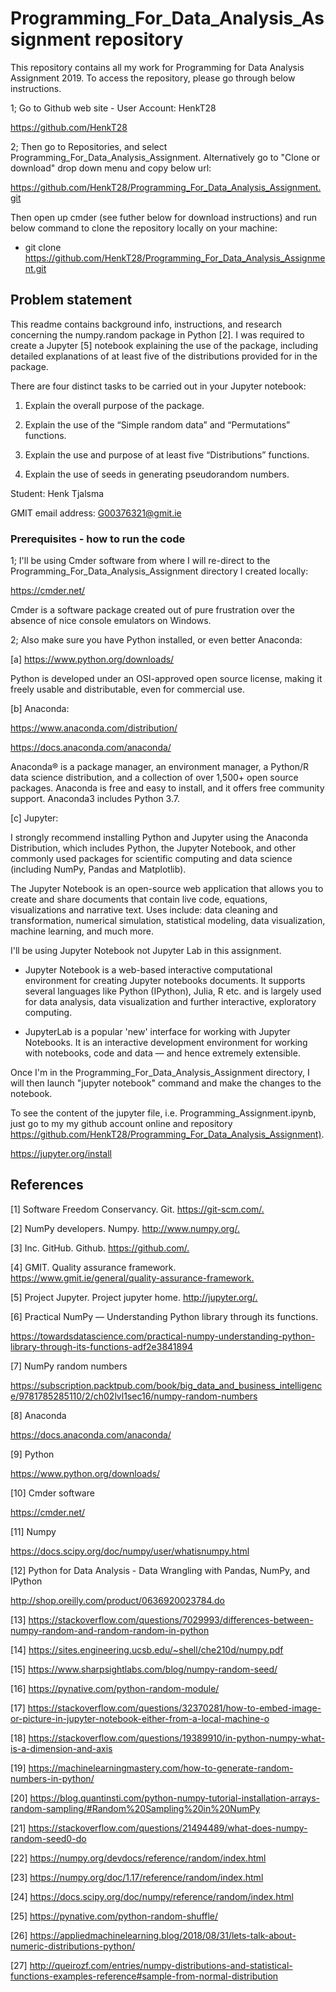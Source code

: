# Programming_For_Data_Analysis_Assignment repository

This repository contains all my work for Programming for Data Analysis Assignment 2019. To access the repository, please go through below instructions.

1; Go to Github web site - User Account: HenkT28

<https://github.com/HenkT28>

2; Then go to Repositories, and select Programming_For_Data_Analysis_Assignment. Alternatively go to "Clone or download" drop down menu and copy below url:

<https://github.com/HenkT28/Programming_For_Data_Analysis_Assignment.git>

Then open up cmder (see futher below for download instructions) and run below command to clone the repository locally on your machine:
* git clone https://github.com/HenkT28/Programming_For_Data_Analysis_Assignment.git

## Problem statement

This readme contains background info, instructions, and research concerning the numpy.random package in Python [2].
I was required to create a Jupyter [5] notebook explaining the use of the package, including detailed explanations of at least five of the distributions provided for in the package.

There are four distinct tasks to be carried out in your Jupyter notebook:

1. Explain the overall purpose of the package.

2. Explain the use of the “Simple random data” and “Permutations” functions.

3. Explain the use and purpose of at least five “Distributions” functions.

4. Explain the use of seeds in generating pseudorandom numbers.

Student: Henk Tjalsma

GMIT email address: G00376321@gmit.ie

### Prerequisites - how to run the code

1; I'll be using Cmder software from where I will re-direct to the Programming_For_Data_Analysis_Assignment directory I created locally:

<https://cmder.net/>

Cmder is a software package created out of pure frustration over the absence of nice console emulators on Windows.

2; Also make sure you have Python installed, or even better Anaconda:

[a] <https://www.python.org/downloads/>

Python is developed under an OSI-approved open source license, making it freely usable and distributable, even for commercial use.

[b] Anaconda:

<https://www.anaconda.com/distribution/>

<https://docs.anaconda.com/anaconda/>

Anaconda® is a package manager, an environment manager, a Python/R data science distribution, and a collection of over 1,500+ open source packages. Anaconda is free and easy to install, and it offers free community support.
Anaconda3 includes Python 3.7.

[c] Jupyter:

I strongly recommend installing Python and Jupyter using the Anaconda Distribution, which includes Python, the Jupyter Notebook, and other commonly used packages for scientific computing and data science (including NumPy, Pandas and Matplotlib).

The Jupyter Notebook is an open-source web application that allows you to create and share documents that contain live code, equations, visualizations and narrative text. Uses include: data cleaning and transformation, numerical simulation, statistical modeling, data visualization, machine learning, and much more.

I'll be using Jupyter Notebook not Jupyter Lab in this assignment.

* Jupyter Notebook is a web-based interactive computational environment for creating Jupyter notebooks documents. It supports several languages like Python (IPython), Julia, R etc. and is largely used for data analysis, data visualization and further interactive, exploratory computing.

* JupyterLab is a popular 'new' interface for working with Jupyter Notebooks. It is an interactive development environment for working with notebooks, code and data — and hence extremely extensible.

Once I'm in the Programming_For_Data_Analysis_Assignment directory, I will then launch "jupyter notebook" command and make the changes to the notebook.

To see the content of the jupyter file, i.e. Programming_Assignment.ipynb, just go to my my github account online and repository <https://github.com/HenkT28/Programming_For_Data_Analysis_Assignment)>.

<https://jupyter.org/install>

## References

[1] Software Freedom Conservancy. Git.
<https://git-scm.com/.>

[2] NumPy developers. Numpy.
<http://www.numpy.org/.>

[3] Inc. GitHub. Github.
<https://github.com/.>

[4] GMIT. Quality assurance framework.
<https://www.gmit.ie/general/quality-assurance-framework.>

[5] Project Jupyter. Project jupyter home.
<http://jupyter.org/.>

[6] Practical NumPy — Understanding Python library through its functions.

<https://towardsdatascience.com/practical-numpy-understanding-python-library-through-its-functions-adf2e3841894>

[7] NumPy random numbers

<https://subscription.packtpub.com/book/big_data_and_business_intelligence/9781785285110/2/ch02lvl1sec16/numpy-random-numbers>

[8] Anaconda

<https://docs.anaconda.com/anaconda/>

[9] Python

<https://www.python.org/downloads/>

[10] Cmder software

<https://cmder.net/>

[11] Numpy

<https://docs.scipy.org/doc/numpy/user/whatisnumpy.html>

[12] Python for Data Analysis - Data Wrangling with Pandas, NumPy, and IPython

<http://shop.oreilly.com/product/0636920023784.do>

[13] <https://stackoverflow.com/questions/7029993/differences-between-numpy-random-and-random-random-in-python>

[14] <https://sites.engineering.ucsb.edu/~shell/che210d/numpy.pdf>

[15] <https://www.sharpsightlabs.com/blog/numpy-random-seed/>

[16] <https://pynative.com/python-random-module/>

[17] <https://stackoverflow.com/questions/32370281/how-to-embed-image-or-picture-in-jupyter-notebook-either-from-a-local-machine-o>

[18] <https://stackoverflow.com/questions/19389910/in-python-numpy-what-is-a-dimension-and-axis>

[19] <https://machinelearningmastery.com/how-to-generate-random-numbers-in-python/>

[20] <https://blog.quantinsti.com/python-numpy-tutorial-installation-arrays-random-sampling/#Random%20Sampling%20in%20NumPy>

[21] <https://stackoverflow.com/questions/21494489/what-does-numpy-random-seed0-do>

[22] <https://numpy.org/devdocs/reference/random/index.html>

[23] <https://numpy.org/doc/1.17/reference/random/index.html>

[24] <https://docs.scipy.org/doc/numpy/reference/random/index.html>

[25] <https://pynative.com/python-random-shuffle/>

[26] <https://appliedmachinelearning.blog/2018/08/31/lets-talk-about-numeric-distributions-python/>

[27] <http://queirozf.com/entries/numpy-distributions-and-statistical-functions-examples-reference#sample-from-normal-distribution>
